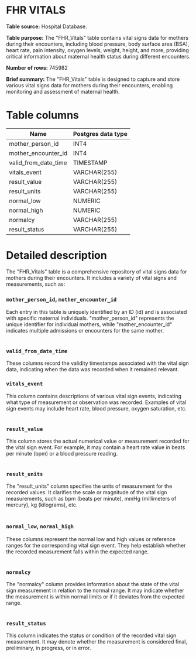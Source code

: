 <h1><b>FHR VITALS</b></h1>

**Table source:** Hospital Database.

**Table purpose:** The "FHR_Vitals" table contains vital signs data for mothers during their encounters, including blood pressure, body surface area (BSA), heart rate, pain intensity, oxygen levels, weight, height, and more, providing critical information about maternal health status during different encounters.

**Number of rows:** 745982

**Brief summary:**
The "FHR_Vitals" table is designed to capture and store various vital signs data for mothers during their encounters, enabling monitoring and assessment of maternal health.

<!-- **Important considerations:**
None
- 
-  -->

# Table columns

Name | Postgres data type
---- | ----
mother\_person\_id | INT4
mother\_encounter\_id | INT4
valid\_from\_date\_time | TIMESTAMP
vitals\_event | VARCHAR(255)
result\_value | VARCHAR(255)
result\_units | VARCHAR(255)
normal\_low | NUMERIC
normal\_high | NUMERIC
normalcy | VARCHAR(255)
result\_status | VARCHAR(255)

# Detailed description

The "FHR_Vitals" table is a comprehensive repository of vital signs data for mothers during their encounters. It includes a variety of vital signs and measurements, such as:

### `mother_person_id`, `mother_encounter_id`
Each entry in this table is uniquely identified by an ID (id) and is associated with specific maternal individuals. "mother_person_id" represents the unique identifier for individual mothers, while "mother_encounter_id" indicates multiple admissions or encounters for the same mother.
<br></br>

### `valid_from_date_time`
These columns record the validity timestamps associated with the vital sign data, indicating when the data was recorded when it remained relevant.

### `vitals_event`
This column contains descriptions of various vital sign events, indicating what type of measurement or observation was recorded. Examples of vital sign events may include heart rate, blood pressure, oxygen saturation, etc.
<br></br>

### `result_value`
This column stores the actual numerical value or measurement recorded for the vital sign event. For example, it may contain a heart rate value in beats per minute (bpm) or a blood pressure reading.
<br></br>

### `result_units`
The "result_units" column specifies the units of measurement for the recorded values. It clarifies the scale or magnitude of the vital sign measurements, such as bpm (beats per minute), mmHg (millimeters of mercury), kg (kilograms), etc.
<br></br>

### `normal_low`, `normal_high`
These columns represent the normal low and high values or reference ranges for the corresponding vital sign event. They help establish whether the recorded measurement falls within the expected range.
<br></br>

### `normalcy`
The "normalcy" column provides information about the state of the vital sign measurement in relation to the normal range. It may indicate whether the measurement is within normal limits or if it deviates from the expected range.
<br></br>

### `result_status`
This column indicates the status or condition of the recorded vital sign measurement. It may denote whether the measurement is considered final, preliminary, in progress, or in error.
<br></br>


